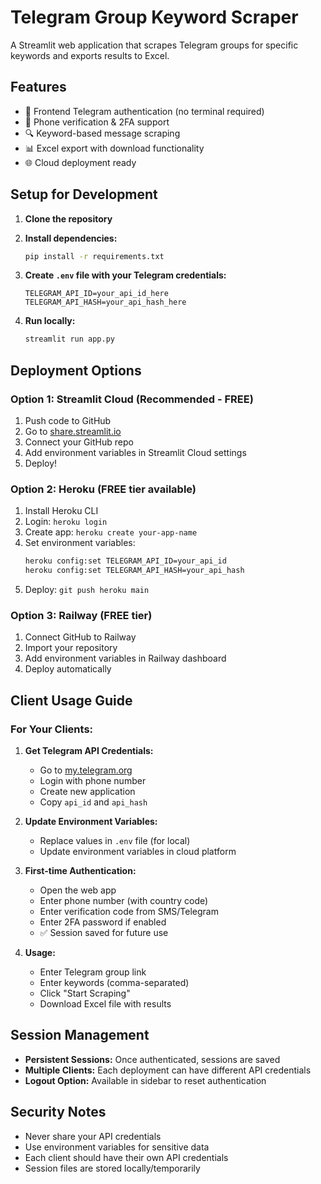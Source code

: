 # Telegram Group Keyword Scraper

A Streamlit web application that scrapes Telegram groups for specific keywords and exports results to Excel.

## Features
- 🔐 Frontend Telegram authentication (no terminal required)
- 📱 Phone verification & 2FA support
- 🔍 Keyword-based message scraping
- 📊 Excel export with download functionality
- 🌐 Cloud deployment ready

## Setup for Development

1. **Clone the repository**
2. **Install dependencies:**
   ```bash
   pip install -r requirements.txt
   ```

3. **Create `.env` file with your Telegram credentials:**
   ```
   TELEGRAM_API_ID=your_api_id_here
   TELEGRAM_API_HASH=your_api_hash_here
   ```

4. **Run locally:**
   ```bash
   streamlit run app.py
   ```

## Deployment Options

### Option 1: Streamlit Cloud (Recommended - FREE)
1. Push code to GitHub
2. Go to [share.streamlit.io](https://share.streamlit.io)
3. Connect your GitHub repo
4. Add environment variables in Streamlit Cloud settings
5. Deploy!

### Option 2: Heroku (FREE tier available)
1. Install Heroku CLI
2. Login: `heroku login`
3. Create app: `heroku create your-app-name`
4. Set environment variables:
   ```bash
   heroku config:set TELEGRAM_API_ID=your_api_id
   heroku config:set TELEGRAM_API_HASH=your_api_hash
   ```
5. Deploy: `git push heroku main`

### Option 3: Railway (FREE tier)
1. Connect GitHub to Railway
2. Import your repository
3. Add environment variables in Railway dashboard
4. Deploy automatically

## Client Usage Guide

### For Your Clients:
1. **Get Telegram API Credentials:**
   - Go to [my.telegram.org](https://my.telegram.org)
   - Login with phone number
   - Create new application
   - Copy `api_id` and `api_hash`

2. **Update Environment Variables:**
   - Replace values in `.env` file (for local)
   - Update environment variables in cloud platform

3. **First-time Authentication:**
   - Open the web app
   - Enter phone number (with country code)
   - Enter verification code from SMS/Telegram
   - Enter 2FA password if enabled
   - ✅ Session saved for future use

4. **Usage:**
   - Enter Telegram group link
   - Enter keywords (comma-separated)
   - Click "Start Scraping"
   - Download Excel file with results

## Session Management

- **Persistent Sessions:** Once authenticated, sessions are saved
- **Multiple Clients:** Each deployment can have different API credentials
- **Logout Option:** Available in sidebar to reset authentication

## Security Notes

- Never share your API credentials
- Use environment variables for sensitive data
- Each client should have their own API credentials
- Session files are stored locally/temporarily 